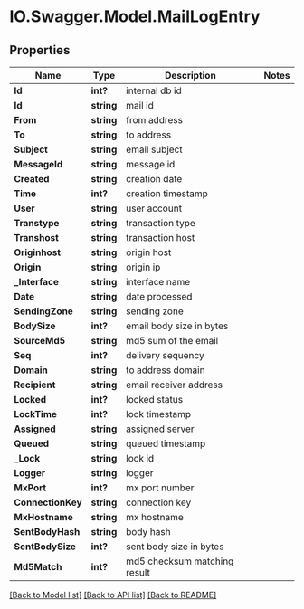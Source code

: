 # IO.Swagger.Model.MailLogEntry
## Properties

Name | Type | Description | Notes
------------ | ------------- | ------------- | -------------
**Id** | **int?** | internal db id | 
**Id** | **string** | mail id | 
**From** | **string** | from address | 
**To** | **string** | to address | 
**Subject** | **string** | email subject | 
**MessageId** | **string** | message id | 
**Created** | **string** | creation date | 
**Time** | **int?** | creation timestamp | 
**User** | **string** | user account | 
**Transtype** | **string** | transaction type | 
**Transhost** | **string** | transaction host | 
**Originhost** | **string** | origin host | 
**Origin** | **string** | origin ip | 
**_Interface** | **string** | interface name | 
**Date** | **string** | date processed | 
**SendingZone** | **string** | sending zone | 
**BodySize** | **int?** | email body size in bytes | 
**SourceMd5** | **string** | md5 sum of the email | 
**Seq** | **int?** | delivery sequency | 
**Domain** | **string** | to address domain | 
**Recipient** | **string** | email receiver address | 
**Locked** | **int?** | locked status | 
**LockTime** | **int?** | lock timestamp | 
**Assigned** | **string** | assigned server | 
**Queued** | **string** | queued timestamp | 
**_Lock** | **string** | lock id | 
**Logger** | **string** | logger | 
**MxPort** | **int?** | mx port number | 
**ConnectionKey** | **string** | connection key | 
**MxHostname** | **string** | mx hostname | 
**SentBodyHash** | **string** | body hash | 
**SentBodySize** | **int?** | sent body size in bytes | 
**Md5Match** | **int?** | md5 checksum matching result | 

[[Back to Model list]](../README.md#documentation-for-models) [[Back to API list]](../README.md#documentation-for-api-endpoints) [[Back to README]](../README.md)

